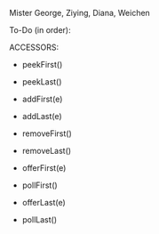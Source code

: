 Mister George, Ziying, Diana, Weichen

To-Do (in order):

ACCESSORS:
* peekFirst() 
* peekLast()

* addFirst(e)
* addLast(e)
* removeFirst()
* removeLast()

* offerFirst(e)
* pollFirst()
* offerLast(e)
* pollLast()